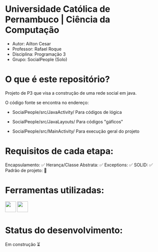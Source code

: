 # Universidade Católica de Pernambuco | Ciência da Computação
 - Autor: Ailton Cesar
 - Professor: Rafael Roque
 - Disciplina: Programação 3
 - Grupo: SocialPeople (Solo)

# O que é este repositório?

Projeto de P3 que visa a construção de uma rede social em java.

O código fonte se encontra no endereço:

- SocialPeople/src/JavaActivity/ Para códigos de lógica

- SocialPeople/src/JavaLayouts/ Para códigos "gáficos"

- SocialPeople/src/MainActivity/ Para execução geral do projeto

# Requisitos de cada etapa:
Encapsulamento: ✅
Herança/Classe Abstrata: ✅
Exceptions: ✅
SOLID: ✅
Padrão de projeto: 🔄

# Ferramentas utilizadas:

<div align="left">
<img height="35" widht="35" src="https://cdn.jsdelivr.net/gh/devicons/devicon/icons/java/java-original.svg"/>
<img height="35" widht="35" src="https://cdn.jsdelivr.net/gh/devicons/devicon/icons/vscode/vscode-original.svg"/>
</div>

# Status do desenvolvimento:

Em construção ⏳
